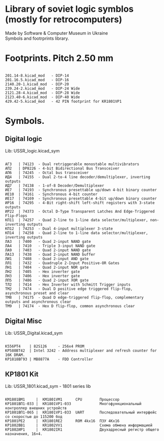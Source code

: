 # Library of soviet logic symblos (mostly for retrocomputers)

Made by Software & Computer Museum in Ukraine<br />
Symbols and footrprints library.

# Footprints. Pitch 2.50 mm

<pre><code>
201.14-8.kicad_mod   - DIP-14
201.16.5.kicad_mod   - DIP-16
2140.20-1.kicad_mod  - DIP-20
239.24-2.kicad_mod   - DIP-24 Wide
2121.28-4.kicad_mod  - DIP-28 Wide
2123.40-6.kicad_mod  - DIP-40 Wide 
429.42-5.kicad_mod   - 42 PIN footprint for KR1801VP1
</code></pre>

# Symbols.

## Digital logic

Lib: USSR_logic.kicad_sym

<pre><code>
АГ3   | 74123  - Dual retriggerable monostable multivibrators
АП2   | DP8226 - 4-bit Bidirectional Bus Transceiver
АП6   | 74245  - Octal bus transceiver
ИД4   | 74155  - Dual 2-to-4 line decoder/demultiplexer, inverting outputs
ИД7   | 74138  - 1-of-8 Decoder/Demultiplexer
ИЕ7   | 74193  - Synchronous presettable up/down 4-bit binary counter
ИE10  | 74161  - Synchronous 4-bit counter
ИЕ17  | 74169  - Synchronous presettable 4-bit up/down binary counter
ИР16  | 74295  - 4-Bit right-shift left-shift registers with 3-state outputs
ИР22  | 74373  - Octal D-Type Transparent Latches And Edge-Triggered Flip-Flops
КП11  | 74257  - Quad 2-line to 1-line data selector/multiplexer, non-inverting outputs
КП12  | 74253  - Dual 4-input multiplexer 3-state
КП14  | 74258  - Quad 2-line to 1-line data selector/multiplexer, inverting outputs
ЛА3   | 7400   - Quad 2-input NAND gate
ЛА4   | 7410   - Triple 3-input NAND gate
ЛА9   | 7403   - Quad 2-input NAND gate
ЛА13  | 7438   - Quad 2-input NAND buffer
ЛИ1   | 7408   - Quad 2-input AND gate
ЛЛ1   | 7432   - Quadruple 2-Input Positive-OR Gates
ЛН1   | 7404   - Quad 2-input NOR gate
ЛН2   | 7405   - Hex inverter gate
ЛН3   | 7406   - Hex inverter gate
ЛП5   | 7486   - Quad 2-input XOR gate
ТЛ2   | 7414   - Hex Inverter with Schmitt Trigger inputs
ТМ2   | 7474   - Dual D positive edge triggered flip-flop, asynchronous preset and clear
ТМ8   | 74175  - Quad D edge-triggered flip-flop, complementary outputs and asynchronous clear
ТМ9   | 74174  - Hex D flip-flop, common asynchronous clear
</code></pre>


## Digital Misc

Lib: USSR_Digital.kicad_sym

<pre><code>
К556РТ4    | 82S126     - 256x4 PROM
КР580ВТ42  | Intel 3242 - Address multiplexer and refresh counter for 16K DRAM.
КР1818ВГ93 | MB8877A    - FDD Controller
</code></pre>


## КР1801 Kit

Lib: USSR_1801.kicad_sym  - 1801 series lib

<pre><code>
КМ1801ВМ1     |  KM1801VM1      CPU        Процессор
КР1801ВП1-033 |  KR1801VP1-033             Многофункциональный контроллер внешних устройств
КР1801ВП1-065 |  KR1801VP1-033  UART       Последовательный интерфейс со скоростью до 115200 бод
КР1801РЕ2     |  KR1801RE2      ROM 4kx16  ПЗУ 4Кx16
КР1802ВВ1     |  KR1802VV1                 Cхема обмена информацией
КР1802ИР1     |  KR1802IR1                 Двухадресный регистр общего назначения, 16×4.
</code></pre>